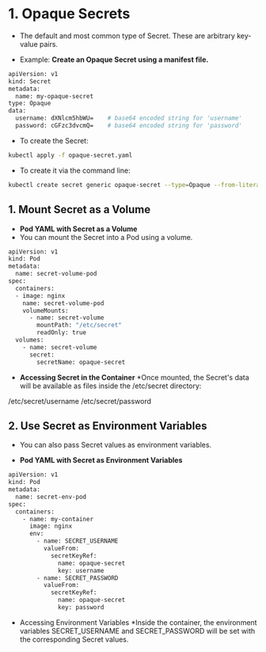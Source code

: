 # 1. Opaque Secrets
* The default and most common type of Secret. These are arbitrary key-value pairs.

* Example:
**Create an Opaque Secret using a manifest file.**
```bash
apiVersion: v1
kind: Secret
metadata:
  name: my-opaque-secret
type: Opaque
data:
  username: dXNlcm5hbWU=    # base64 encoded string for 'username'
  password: cGFzc3dvcmQ=    # base64 encoded string for 'password'
```
* To create the Secret:
```bash
kubectl apply -f opaque-secret.yaml
```

* To create it via the command line:
```bash
kubectl create secret generic opaque-secret --type=Opaque --from-literal username'=vijay' --from-literal password='password'
```

## 1. Mount Secret as a Volume
* **Pod YAML with Secret as a Volume**
* You can mount the Secret into a Pod using a volume.
```bash
apiVersion: v1
kind: Pod
metadata:
  name: secret-volume-pod
spec:
  containers:
  - image: nginx
    name: secret-volume-pod
    volumeMounts:
      - name: secret-volume
        mountPath: "/etc/secret"
        readOnly: true
  volumes:
    - name: secret-volume
      secret:
        secretName: opaque-secret
```

* **Accessing Secret in the Container**
*Once mounted, the Secret's data will be available as files inside the /etc/secret directory:

/etc/secret/username
/etc/secret/password

## 2. Use Secret as Environment Variables
* You can also pass Secret values as environment variables.

* **Pod YAML with Secret as Environment Variables**
```bash
apiVersion: v1
kind: Pod
metadata:
  name: secret-env-pod
spec:
  containers:
    - name: my-container
      image: nginx
      env:
        - name: SECRET_USERNAME
          valueFrom:
            secretKeyRef:
              name: opaque-secret
              key: username
        - name: SECRET_PASSWORD
          valueFrom:
            secretKeyRef:
              name: opaque-secret
              key: password
```
* Accessing Environment Variables
*Inside the container, the environment variables SECRET_USERNAME and SECRET_PASSWORD will be set with the corresponding Secret values.

